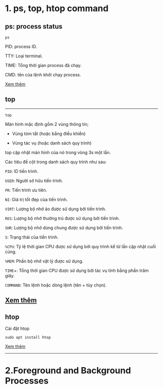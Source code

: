 


# **1. ps, top, htop command**

## **ps: process status** 

```ps```

PID: process ID.

TTY: Loại terminal.

TIME: Tổng thời gian process đã chạy.

CMD: tên của lệnh khởi chạy process.

[Xem thêm](https://vietnix.vn/lenh-ps-trong-linux/)

## **top**
---

```top```

Màn hình mặc định gồm 2 vùng thông tin; 

+ Vùng tóm tắt (hoặc bẳng điều khiển)

+ Vùng tác vụ (hoặc danh sách quy trình) 

top cập nhật màn hình của nó trong vòng 3s một lần.


Các tiêu đề cột trong danh sách quy trình như sau:

`PID`: ID tiến trình.

`USER`: Người sở hữu tiến trình.

`PR`: Tiến trình ưu tiên.

`NI`: Giá trị tốt đẹp của tiến trình.

`VIRT`: Lượng bộ nhớ ảo được sử dụng bởi tiến trình.

`RES`: Lượng bộ nhớ thường trú được sử dụng bởi tiến trình.

`SHR`: Lượng bộ nhớ dùng chung được sử dụng bởi tiến trình.

`S`: Trạng thái của tiến trình. 

`%CPU`: Tỷ lệ thời gian CPU được sử dụng bởi quy trình kể từ lần cập nhật cuối cùng.

`%MEM`: Phần bộ nhớ vật lý được sử dụng.

`TIME`+: Tổng thời gian CPU được sử dụng bởi tác vụ tính bằng phần trăm giây.

`COMMAND`: Tên lệnh hoặc dòng lệnh (tên + tùy chọn).

[Xem thêm](https://www.howtogeek.com/668986/how-to-use-the-linux-top-command-and-understand-its-output/)
---

## **htop**

Cài đặt htop 

```sudo apt install htop``` 


[Xem thêm](https://quantrimang.com/cong-nghe/dung-lenh-htop-theo-doi-cac-tien-trinh-he-thong-168988)

---

# **2.Foreground and Background Processes**

